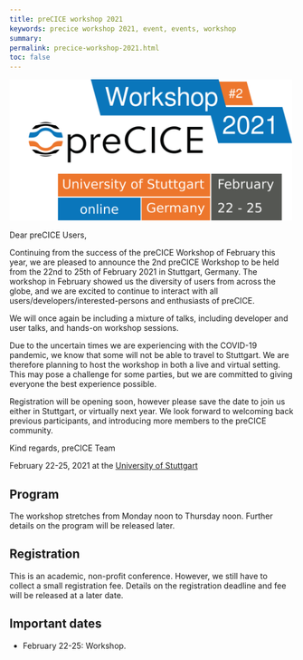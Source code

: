 ```yaml
---
title: preCICE workshop 2021
keywords: precice workshop 2021, event, events, workshop
summary:
permalink: precice-workshop-2021.html
toc: false
---
```


<img class="img-responsive center-block" src="images/events/precice2021.svg" alt="preCICE Workshop banner" style="max-width: 500px; margin:auto;">

Dear preCICE Users,

Continuing from the success of the preCICE Workshop of February this year, we are pleased to announce the 2nd preCICE Workshop to be held from the 22nd to 25th of February 2021 in Stuttgart, Germany. The workshop in February showed us the diversity of users from across the globe, and we are excited to continue to interact with all users/developers/interested-persons and enthusiasts of preCICE.

We will once again be including a mixture of talks, including developer and user talks, and hands-on workshop sessions.

Due to the uncertain times we are experiencing with the COVID-19 pandemic, we know that some will not be able to travel to Stuttgart. We are therefore planning to host the workshop in both a live and virtual setting. This may pose a challenge for some parties, but we are committed to giving everyone the best experience possible.

Registration will be opening soon, however please save the date to join us either in Stuttgart, or virtually next year. We look forward to welcoming back previous participants, and introducing more members to the preCICE community.

Kind regards,
preCICE Team

February 22-25, 2021 at the [University of Stuttgart](https://www.uni-stuttgart.de/en/)

## Program

The workshop stretches from Monday noon to Thursday noon. Further details on the program will be released later.

## Registration

This is an academic, non-profit conference. However, we still have to collect a small registration fee. Details on the registration deadline and fee will be released at a later date.

## Important dates

* February 22-25: Workshop.